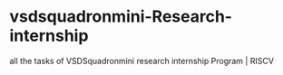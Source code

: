 # vsdsquadronmini-Research-internship
all the tasks of VSDSquadronmini research internship Program | RISCV 
